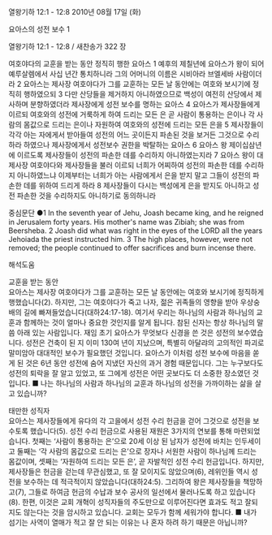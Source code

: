 열왕기하 12:1 - 12:8 
2010년 08월 17일 (화)

요아스의 성전 보수 1



열왕기하 12:1 - 12:8 / 새찬송가 322 장


여호야다의 교훈을 받는 동안 정직히 행한 요아스
1 예후의 제칠년에 요아스가 왕이 되어 예루살렘에서 사십 년간 통치하니라 그의 어머니의 이름은 시비아라 브엘세바 사람이더라 2 요아스는 제사장 여호야다가 그를 교훈하는 모든 날 동안에는 여호와 보시기에 정직히 행하였으되 3 다만 산당들을 제거하지 아니하였으므로 백성이 여전히 산당에서 제사하며 분향하였더라 
제사장에게 성전 보수를 명하는 요아스
4 요아스가 제사장들에게 이르되 여호와의 성전에 거룩하게 하여 드리는 모든 은 곧 사람이 통용하는 은이나 각 사람의 몸값으로 드리는 은이나 자원하여 여호와의 성전에 드리는 모든 은을 5 제사장들이 각각 아는 자에게서 받아들여 성전의 어느 곳이든지 파손된 것을 보거든 그것으로 수리하라 하였으나 
제사장에게서 성전보수 권한을 박탈하는 요아스 
6 요아스 왕 제이십삼년에 이르도록 제사장들이 성전의 파손한 데를 수리하지 아니하였는지라 7 요아스 왕이 대제사장 여호야다와 제사장들을 불러 이르되 너희가 어찌하여 성전의 파손한 데를 수리하지 아니하였느냐 이제부터는 너희가 아는 사람에게서 은을 받지 말고 그들이 성전의 파손한 데를 위하여 드리게 하라 8 제사장들이 다시는 백성에게 은을 받지도 아니하고 성전 파손한 것을 수리하지도 아니하기로 동의하니라

중심문단 ●1 In the seventh year of Jehu, Joash became king, and he reigned in Jerusalem forty years. His mother's name was Zibiah; she was from Beersheba. 2 Joash did what was right in the eyes of the LORD all the years Jehoiada the priest instructed him. 3 The high places, however, were not removed; the people continued to offer sacrifices and burn incense there.

해석도움





교훈을 받는 동안  
요아스는 제사장 여호야다가 그를 교훈하는 모든 날 동안에는 여호와 보시기에 정직하게 행했습니다(2). 하지만, 그는 여호야다가 죽고 나자, 젊은 귀족들의 영향을 받아 우상숭배의 길에 빠져들었습니다(대하24:17-18). 여기서 우리는 하나님의 사람과 하나님의 교훈과 함께하는 것이 얼마나 중요한 것인지를 알게 됩니다. 참된 신자는 항상 하나님의 말씀 아래 있는 사람입니다. 재임 초기 요아스가 무엇보다 신경을 쓴 것은 성전의 보수였습니다. 성전은 건축이 된 지 이미 130여 년이 지났으며, 특별히 아달랴의 고의적인 파괴로 말미암아 대대적인 보수가 필요했던 것입니다. 요아스가 이처럼 성전 보수에 마음을 쏟게 된 것은 6년 동안 성전에 숨어 지냈던 자신의 과거 경험 때문입니다. 그는 누구보다도 성전의 퇴락을 잘 알고 있었고, 또 그에게 성전은 어떤 곳보다도 더 소중한 장소였던 것입니다.
■ 나는 하나님의 사람과 하나님의 교훈과 하나님의 성전을 가까이하는 삶을 살고 있습니까? 

태만한 성직자  
요아스는 제사장들에게 유다의 각 고을에서 성전 수리 헌금을 걷어 그것으로 성전을 보수토록 했습니다(5). 성전 수리 헌금으로 사용된 재원은 3가지의 연보를 통해 마련되었습니다. 첫째는 ‘사람이 통용하는 은’으로 20세 이상 된 남자가 성전에 바치는 인두세이고 둘째는 ‘각 사람의 몸값으로 드리는 은’으로 장자나 서원한 사람이 하나님께 드리는 몸값이며, 셋째는 ‘자원하여 드리는 모든 은’, 곧 자발적인 성전 수리 헌금입니다. 하지만, 제사장들은 헌금을 걷는데 무관심했고, 또 잘 모이지도 않았으며(6), 레위인들 역시 성전을 보수하는 데 적극적이지 않았습니다(대하24:5). 그리하여 왕은 제사장들을 책망하고(7), 그들로 하여금 헌금의 수납과 보수 공사의 일선에서 물러나도록 하고 있습니다(8). 한편, 이것은 교회 개혁이 성직자들의 주도만으로 이루어진다면 효과도 적고 잘되지도 않는다는 것을 암시하고 있습니다. 교회는 모두가 함께 세워가야 합니다. 
■ 내가 섬기는 사역이 열매가 적고 잘 안 되는 이유는 나 혼자 하려 하기 때문은 아닙니까?